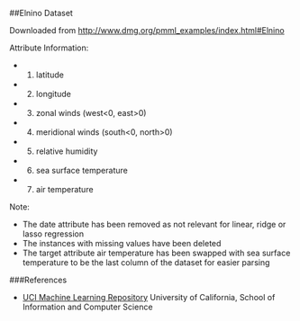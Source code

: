 ##Elnino Dataset

Downloaded from http://www.dmg.org/pmml_examples/index.html#Elnino

Attribute Information:
* 1. latitude
* 2. longitude
* 3. zonal winds (west<0, east>0)
* 4. meridional winds (south<0, north>0)
* 5. relative humidity
* 6. sea surface temperature
* 7. air temperature

Note:
* The date attribute has been removed as not relevant for linear, ridge or lasso regression
* The instances with missing values have been deleted
* The target attribute air temperature has been swapped with sea surface temperature to be the last column of the dataset for easier parsing

###References
* [UCI Machine Learning Repository] University of California, School of Information and Computer Science

[UCI Machine Learning Repository]:http://archive.ics.uci.edu/ml
